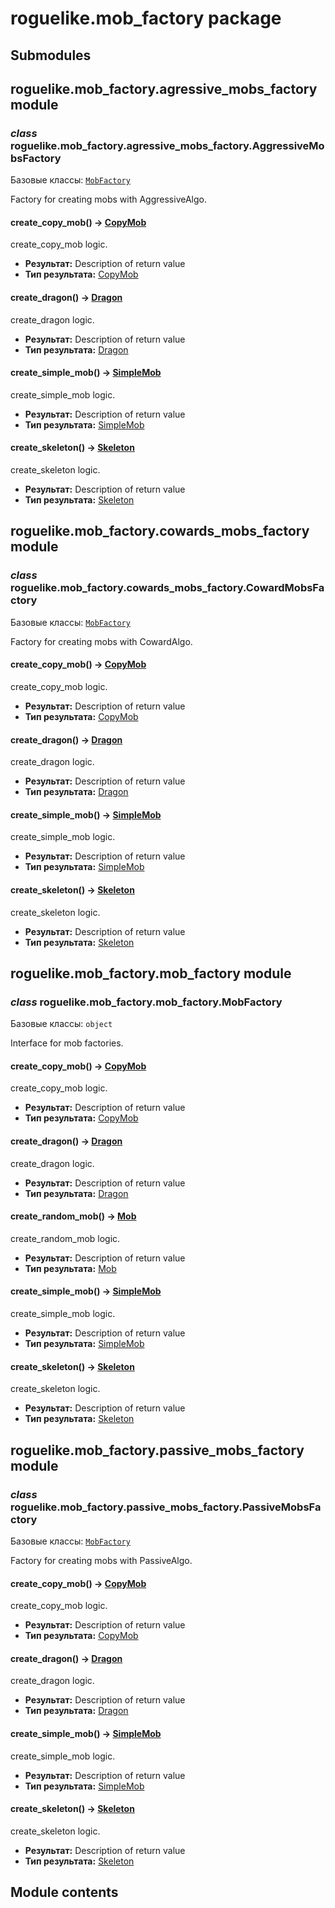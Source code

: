 # roguelike.mob_factory package

## Submodules

## roguelike.mob_factory.agressive_mobs_factory module

### *class* roguelike.mob_factory.agressive_mobs_factory.AggressiveMobsFactory

Базовые классы: [`MobFactory`](#roguelike.mob_factory.mob_factory.MobFactory)

Factory for creating mobs with AggressiveAlgo.

#### create_copy_mob() → [CopyMob](roguelike.entities.md#roguelike.entities.copy_mob.CopyMob)

create_copy_mob logic.

* **Результат:**
  Description of return value
* **Тип результата:**
  [CopyMob](roguelike.entities.md#roguelike.entities.copy_mob.CopyMob)

#### create_dragon() → [Dragon](roguelike.entities.md#roguelike.entities.dragon.Dragon)

create_dragon logic.

* **Результат:**
  Description of return value
* **Тип результата:**
  [Dragon](roguelike.entities.md#roguelike.entities.dragon.Dragon)

#### create_simple_mob() → [SimpleMob](roguelike.entities.md#roguelike.entities.simple_mob.SimpleMob)

create_simple_mob logic.

* **Результат:**
  Description of return value
* **Тип результата:**
  [SimpleMob](roguelike.entities.md#roguelike.entities.simple_mob.SimpleMob)

#### create_skeleton() → [Skeleton](roguelike.entities.md#roguelike.entities.skeleton.Skeleton)

create_skeleton logic.

* **Результат:**
  Description of return value
* **Тип результата:**
  [Skeleton](roguelike.entities.md#roguelike.entities.skeleton.Skeleton)

## roguelike.mob_factory.cowards_mobs_factory module

### *class* roguelike.mob_factory.cowards_mobs_factory.CowardMobsFactory

Базовые классы: [`MobFactory`](#roguelike.mob_factory.mob_factory.MobFactory)

Factory for creating mobs with CowardAlgo.

#### create_copy_mob() → [CopyMob](roguelike.entities.md#roguelike.entities.copy_mob.CopyMob)

create_copy_mob logic.

* **Результат:**
  Description of return value
* **Тип результата:**
  [CopyMob](roguelike.entities.md#roguelike.entities.copy_mob.CopyMob)

#### create_dragon() → [Dragon](roguelike.entities.md#roguelike.entities.dragon.Dragon)

create_dragon logic.

* **Результат:**
  Description of return value
* **Тип результата:**
  [Dragon](roguelike.entities.md#roguelike.entities.dragon.Dragon)

#### create_simple_mob() → [SimpleMob](roguelike.entities.md#roguelike.entities.simple_mob.SimpleMob)

create_simple_mob logic.

* **Результат:**
  Description of return value
* **Тип результата:**
  [SimpleMob](roguelike.entities.md#roguelike.entities.simple_mob.SimpleMob)

#### create_skeleton() → [Skeleton](roguelike.entities.md#roguelike.entities.skeleton.Skeleton)

create_skeleton logic.

* **Результат:**
  Description of return value
* **Тип результата:**
  [Skeleton](roguelike.entities.md#roguelike.entities.skeleton.Skeleton)

## roguelike.mob_factory.mob_factory module

### *class* roguelike.mob_factory.mob_factory.MobFactory

Базовые классы: `object`

Interface for mob factories.

#### create_copy_mob() → [CopyMob](roguelike.entities.md#roguelike.entities.copy_mob.CopyMob)

create_copy_mob logic.

* **Результат:**
  Description of return value
* **Тип результата:**
  [CopyMob](roguelike.entities.md#roguelike.entities.copy_mob.CopyMob)

#### create_dragon() → [Dragon](roguelike.entities.md#roguelike.entities.dragon.Dragon)

create_dragon logic.

* **Результат:**
  Description of return value
* **Тип результата:**
  [Dragon](roguelike.entities.md#roguelike.entities.dragon.Dragon)

#### create_random_mob() → [Mob](roguelike.entities.md#roguelike.entities.mob.Mob)

create_random_mob logic.

* **Результат:**
  Description of return value
* **Тип результата:**
  [Mob](roguelike.entities.md#roguelike.entities.mob.Mob)

#### create_simple_mob() → [SimpleMob](roguelike.entities.md#roguelike.entities.simple_mob.SimpleMob)

create_simple_mob logic.

* **Результат:**
  Description of return value
* **Тип результата:**
  [SimpleMob](roguelike.entities.md#roguelike.entities.simple_mob.SimpleMob)

#### create_skeleton() → [Skeleton](roguelike.entities.md#roguelike.entities.skeleton.Skeleton)

create_skeleton logic.

* **Результат:**
  Description of return value
* **Тип результата:**
  [Skeleton](roguelike.entities.md#roguelike.entities.skeleton.Skeleton)

## roguelike.mob_factory.passive_mobs_factory module

### *class* roguelike.mob_factory.passive_mobs_factory.PassiveMobsFactory

Базовые классы: [`MobFactory`](#roguelike.mob_factory.mob_factory.MobFactory)

Factory for creating mobs with PassiveAlgo.

#### create_copy_mob() → [CopyMob](roguelike.entities.md#roguelike.entities.copy_mob.CopyMob)

create_copy_mob logic.

* **Результат:**
  Description of return value
* **Тип результата:**
  [CopyMob](roguelike.entities.md#roguelike.entities.copy_mob.CopyMob)

#### create_dragon() → [Dragon](roguelike.entities.md#roguelike.entities.dragon.Dragon)

create_dragon logic.

* **Результат:**
  Description of return value
* **Тип результата:**
  [Dragon](roguelike.entities.md#roguelike.entities.dragon.Dragon)

#### create_simple_mob() → [SimpleMob](roguelike.entities.md#roguelike.entities.simple_mob.SimpleMob)

create_simple_mob logic.

* **Результат:**
  Description of return value
* **Тип результата:**
  [SimpleMob](roguelike.entities.md#roguelike.entities.simple_mob.SimpleMob)

#### create_skeleton() → [Skeleton](roguelike.entities.md#roguelike.entities.skeleton.Skeleton)

create_skeleton logic.

* **Результат:**
  Description of return value
* **Тип результата:**
  [Skeleton](roguelike.entities.md#roguelike.entities.skeleton.Skeleton)

## Module contents
